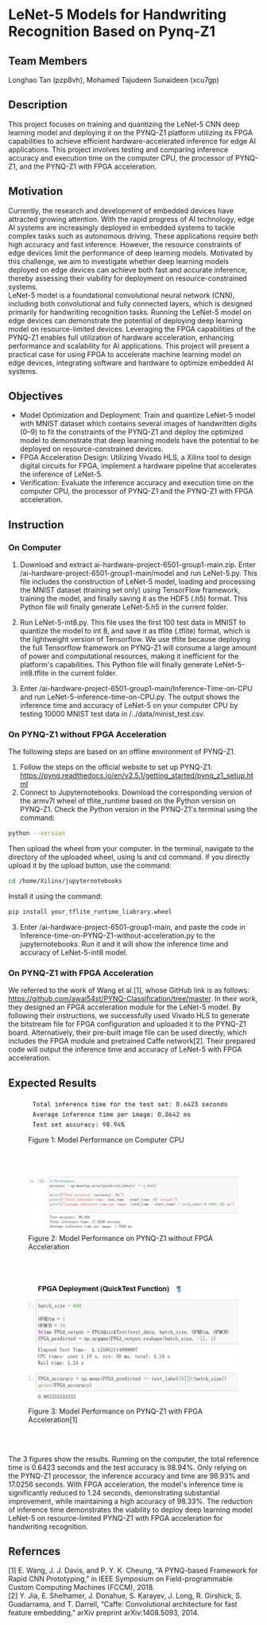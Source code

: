 # LeNet-5 Models for Handwriting Recognition Based on Pynq-Z1

## Team Members
Longhao Tan (pzp8vh), Mohamed Tajudeen Sunaideen (xcu7gp)

## Description
This project focuses on training and quantizing the LeNet-5 CNN deep learning model and deploying it on the PYNQ-Z1 platform utilizing its FPGA capabilities to achieve efficient hardware-accelerated inference for edge AI applications. This project involves testing and comparing  inference accuracy and execution time on the computer CPU, the processor of PYNQ-Z1, and the PYNQ-Z1 with FPGA acceleration.

## Motivation
Currently, the research and development of embedded devices have attracted growing attention. With the rapid progress of AI technology, edge AI systems are increasingly deployed in embedded systems to tackle complex tasks such as autonomous driving. These applications require both high accuracy and fast inference. However, the resource constraints of edge devices limit the performance of deep learning models. Motivated by this challenge, we aim to investigate whether deep learning models deployed on edge devices can achieve both fast and accurate inference, thereby assessing their viability for deployment on resource-constrained systems.  
LeNet-5 model is a foundational convolutional neural network (CNN), including both convolutional and fully connected layers, which is designed primarily for handwriting recognition tasks. Running the LeNet-5 model on edge devices can demonstrate the potential of deploying deep learning model on resource-limited devices. Leveraging the FPGA capabilities of the PYNQ-Z1 enables full utilization of hardware acceleration, enhancing performance and scalability for AI applications. This project will present a practical case for using FPGA to accelerate machine learning model on edge devices, integrating software and hardware to optimize embedded AI systems.

## Objectives
- Model Optimization and Deployment: Train and quantize LeNet-5 model with MNIST dataset which contains several images of handwritten digits (0–9) to fit the constraints of the PYNQ-Z1 and deploy the optimized model to demonstrate that deep learning models have the potential to be deployed on resource-constrained devices.
- FPGA Acceleration Design: Utilizing Vivado HLS, a Xilinx tool to design digital circuits for FPGA, implement a hardware pipeline that accelerates the inference of LeNet-5. 
- Verification: Evaluate the inference accuracy and execution time on the computer CPU, the processor of PYNQ-Z1 and the PYNQ-Z1 with FPGA acceleration.

## Instruction
### On Computer
1. Download and extract ai-hardware-project-6501-group1-main.zip. Enter /ai-hardware-project-6501-group1-main/model and run LeNet-5.py. This file includes the construction of LeNet-5 model, loading and processing the MNIST dataset (training set only) using TensorFlow framework, training the model, and finally saving it as the HDF5 (.h5) format. This Python file will finally generate LeNet-5.h5 in the current folder.

2. Run LeNet-5-int8.py. This file uses the first 100 test data in MNIST to quantize the model to int 8, and save it as tflite (.tflite) format, which is the lightweight version of Tensorflow.  We use tflite because deploying the full Tensorflow framework on PYNQ-Z1 will consume a large amount of power and computational resources, making it inefficient for the platform's capabilities. This Python file will finally generate LeNet-5-int8.tflite in the current folder.

3. Enter /ai-hardware-project-6501-group1-main/Inference-Time-on-CPU and run LeNet-5-inference-time-on-CPU.py. The output shows the inference time and accuracy of LeNet-5 on your computer CPU by testing 10000 MNIST test data in /../data/minist\_test.csv.

### On PYNQ-Z1 without FPGA Acceleration
The following steps are based on an offline environment of PYNQ-Z1.
1. Follow the steps on the official website to set up PYNQ-Z1:
    https://pynq.readthedocs.io/en/v2.5.1/getting_started/pynq_z1_setup.html
2. Connect to Jupyternotebooks. Download the corresponding version of the armv7l wheel of tflite\_runtime based on the Python version on PYNQ-Z1. Check the Python version in the PYNQ-Z1's terminal using the command:
```bash
python --version
```
Then upload the wheel from your computer. In the terminal, navigate to the directory of the uploaded wheel, using ls and cd command. if you directly upload it by the upload button, use the command: 
```bash
cd /home/Xilinx/jupyternotebooks
```
Install it using the command: 
```bash
pip install your_tflite_runtime_liabrary.wheel
```
3. Enter /ai-hardware-project-6501-group1-main, and paste the code in Inference-time-on-PYNQ-Z1-without-acceleration.py to the jupyternotebooks. Run it and it will show the inference time and accuracy of LeNet-5-int8 model.

### On PYNQ-Z1 with FPGA Acceleration
We referred to the work of Wang et al.[1], whose GitHub link is as follows: https://github.com/awai54st/PYNQ-Classification/tree/master. In their work, they designed an FPGA acceleration module for the LeNet-5 model. By following their instructions, we successfully used Vivado HLS to generate the bitstream file for FPGA configuration and uploaded it to the PYNQ-Z1 board. Alternatively, their pre-built image file can be used directly, which includes the FPGA module and pretrained Caffe network[2]. Their prepared code will output the inference time and accuracy of LeNet-5 with FPGA acceleration.

## Expected Results
<figure>
  <img src="https://github.com/hplp/ai-hardware-project-6501-group1/blob/main/Results-Figure/Figure1.png" />
  <figcaption>Figure 1: Model Performance on Computer CPU </figcaption>
</figure><br><br>
<figure>
  <img src="https://github.com/hplp/ai-hardware-project-6501-group1/blob/main/Results-Figure/Figure2.png" />
  <figcaption>Figure 2: Model Performance on PYNQ-Z1 without FPGA Acceleration </figcaption>
</figure><br><br>
<figure>
  <img src="https://github.com/hplp/ai-hardware-project-6501-group1/blob/main/Results-Figure/Figure3.png" />
  <figcaption>Figure 3: Model Performance on PYNQ-Z1 with FPGA Acceleration[1] </figcaption>
</figure><br><br>

The 3 figures show the results. Running on the computer, the total reference time is 0.6423 seconds and the test accuracy is 98.94%. Only relying on the PYNQ-Z1 processor, the inference accuracy and time are 98.93% and 17.0256 seconds. With FPGA acceleration, the model's inference time is significantly reduced to 1.24 seconds, demonstrating substantial improvement, while maintaining a high accuracy of 98.33%. The reduction of inference time demonstrates the viability to deploy deep learning model LeNet-5 on resource-limited PYNQ-Z1 with FPGA acceleration for handwriting recognition.

## Refernces
[1] E. Wang, J. J. Davis, and P. Y. K. Cheung, “A PYNQ-based Framework for Rapid CNN Prototyping,” in IEEE Symposium on Field-programmable Custom Computing Machines (FCCM),
2018.  
[2] Y. Jia, E. Shelhamer, J. Donahue, S. Karayev, J. Long, R. Girshick, S. Guadarrama, and T. Darrell, “Caffe: Convolutional architecture for fast feature embedding,” arXiv preprint
arXiv:1408.5093, 2014.
